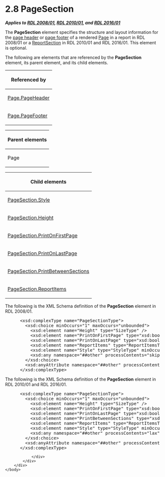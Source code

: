 <html dir="LTR" xmlns:mshelp="http://msdn.microsoft.com/mshelp" xmlns:ddue="http://ddue.schemas.microsoft.com/authoring/2003/5" xmlns:xlink="http://www.w3.org/1999/xlink" xmlns:tool="http://www.microsoft.com/tooltip">
    <head>
        <meta http-equiv="Content-Type" content="text/html; CHARSET=utf-8"></meta>
        <meta name="save" content="history"></meta>
        <title>2.8 PageSection</title>
        <xml>
            <mshelp:toctitle title="2.8 PageSection"></mshelp:toctitle>
            <mshelp:rltitle title="[MS-RDL]: PageSection"></mshelp:rltitle>
            <mshelp:keyword index="A" term="afff0921-7d95-4216-8f28-635c67d539d8"></mshelp:keyword>
            <mshelp:attr name="DCSext.ContentType" value="open specification"></mshelp:attr>
            <mshelp:attr name="AssetID" value="afff0921-7d95-4216-8f28-635c67d539d8"></mshelp:attr>
            <mshelp:attr name="TopicType" value="kbRef"></mshelp:attr>
            <mshelp:attr name="DCSext.Title" value="[MS-RDL]: PageSection" />
        </xml>
    </head>
    <body>
        <div id="header">
            <h1 class="heading">2.8 PageSection</h1>
        </div>
        <div id="mainSection">
            <div id="mainBody">
                <div id="allHistory" class="saveHistory"></div>
                <div id="sectionSection0" class="section" name="collapseableSection">
                    

<p><b><i>Applies to </i></b><a href="1e855f94-4617-47e4-b89e-0856c6cb420f.md"><b><i>RDL 2008/01</i></b></a><b><i>,
</i></b><a href="3428e690-a348-4ec7-8a6a-8efb42d2cdee.md"><b><i>RDL 2010/01</i></b></a><b><i>,
and </i></b><a href="52ce3983-2bfc-4e72-9359-42aaf5fe4509.md"><b><i>RDL 2016/01</i></b></a></p>

<p>The <b>PageSection</b> element specifies the structure and
layout information for the <a href="b2482b3f-74ab-4ca8-a9e5-c07955011743.md#gt_a73b2d47-4b68-452a-ad1b-07d4969f0de9">page
header</a> or <a href="b2482b3f-74ab-4ca8-a9e5-c07955011743.md#gt_dac27eb1-8ce6-4312-94ca-0e9566fe9046">page footer</a>
of a rendered <a href="b5e525d5-00d6-4e1a-8813-55f327da6b4c.md">Page</a> in a
report in RDL 2008/01 or a <a href="96c3d25f-d8ce-4fe4-ab03-592edaa4a1da.md">ReportSection</a> in
RDL 2010/01 and RDL 2016/01. This element is optional.</p>

<p>The following are elements that are referenced by the <b>PageSection</b>
element, its parent element, and its child elements.</p>

<table>
 <thead>
  <tr>
   <th>
   <p>Referenced by</p>
   </th>
  </tr>
 </thead>
 <tr>
  <td>
  <p><a href="14a6255f-c4ba-4e2a-ab0f-1af47735910a.md">Page.PageHeader</a></p>
  </td>
 </tr>
 <tr>
  <td>
  <p><a href="13d2727a-4342-4f62-9a53-432f55a9f3e9.md">Page.PageFooter</a></p>
  </td>
 </tr>
</table>

<p> </p>

<table>
 <thead>
  <tr>
   <th>
   <p>Parent elements</p>
   </th>
  </tr>
 </thead>
 <tr>
  <td>
  <p>Page</p>
  </td>
 </tr>
</table>

<p> </p>

<table>
 <thead>
  <tr>
   <th>
   <p>Child elements</p>
   </th>
  </tr>
 </thead>
 <tr>
  <td>
  <p><a href="dad48522-1f53-41c7-943f-29d3246a5655.md">PageSection.Style</a></p>
  </td>
 </tr>
 <tr>
  <td>
  <p><a href="827278e2-fe84-44c8-b8dc-dfc5657bfb87.md">PageSection.Height</a></p>
  </td>
 </tr>
 <tr>
  <td>
  <p><a href="a8b49dfd-9ea7-4d71-b520-cbbde4b79789.md">PageSection.PrintOnFirstPage</a></p>
  </td>
 </tr>
 <tr>
  <td>
  <p><a href="cd84563c-14a6-45f1-b0e0-9c9ab68f41b2.md">PageSection.PrintOnLastPage</a></p>
  </td>
 </tr>
 <tr>
  <td>
  <p><a href="b0d668d6-6689-4352-9a52-c33951b216a0.md">PageSection.PrintBetweenSections</a></p>
  </td>
 </tr>
 <tr>
  <td>
  <p><a href="032fb6a4-10a1-4f65-ba33-86c95836e492.md">PageSection.ReportItems</a></p>
  </td>
 </tr>
</table>

<p>The following is the XML Schema definition of the <b>PageSection</b>
element in RDL 2008/01.</p>

<dl>
<dd>
<div><pre> &lt;xsd:complexType name=&quot;PageSectionType&quot;&gt;
   &lt;xsd:choice minOccurs=&quot;1&quot; maxOccurs=&quot;unbounded&quot;&gt;
     &lt;xsd:element name=&quot;Height&quot; type=&quot;SizeType&quot; /&gt;
     &lt;xsd:element name=&quot;PrintOnFirstPage&quot; type=&quot;xsd:boolean&quot; minOccurs=&quot;0&quot; /&gt;
     &lt;xsd:element name=&quot;PrintOnLastPage&quot; type=&quot;xsd:boolean&quot; minOccurs=&quot;0&quot; /&gt;
     &lt;xsd:element name=&quot;ReportItems&quot; type=&quot;ReportItemsType&quot; minOccurs=&quot;0&quot; /&gt;
     &lt;xsd:element name=&quot;Style&quot; type=&quot;StyleType&quot; minOccurs=&quot;0&quot; /&gt;
     &lt;xsd:any namespace=&quot;##other&quot; processContents=&quot;skip&quot; /&gt;
   &lt;/xsd:choice&gt;
   &lt;xsd:anyAttribute namespace=&quot;##other&quot; processContents=&quot;skip&quot; /&gt;
 &lt;/xsd:complexType&gt;
</pre></div>
</dd></dl>

<p>The following is the XML Schema definition of the <b>PageSection</b>
element in RDL 2010/01 and RDL 2016/01.</p>

<dl>
<dd>
<div><pre> &lt;xsd:complexType name=&quot;PageSectionType&quot;&gt;
   &lt;xsd:choice minOccurs=&quot;1&quot; maxOccurs=&quot;unbounded&quot;&gt;
     &lt;xsd:element name=&quot;Height&quot; type=&quot;SizeType&quot; /&gt;
     &lt;xsd:element name=&quot;PrintOnFirstPage&quot; type=&quot;xsd:boolean&quot; minOccurs=&quot;0&quot; /&gt;
     &lt;xsd:element name=&quot;PrintOnLastPage&quot; type=&quot;xsd:boolean&quot; minOccurs=&quot;0&quot; /&gt;
     &lt;xsd:element name=&quot;PrintBetweenSections&quot; type=&quot;xsd:boolean&quot; minOccurs=&quot;0&quot; /&gt;
     &lt;xsd:element name=&quot;ReportItems&quot; type=&quot;ReportItemsType&quot; minOccurs=&quot;0&quot; /&gt;
     &lt;xsd:element name=&quot;Style&quot; type=&quot;StyleType&quot; minOccurs=&quot;0&quot; /&gt;
     &lt;xsd:any namespace=&quot;##other&quot; processContents=&quot;lax&quot; /&gt;
   &lt;/xsd:choice&gt;
   &lt;xsd:anyAttribute namespace=&quot;##other&quot; processContents=&quot;lax&quot; /&gt;
 &lt;/xsd:complexType&gt;
</pre></div>
</dd></dl>


                </div>
            </div>
        </div>
    </body>
</html>